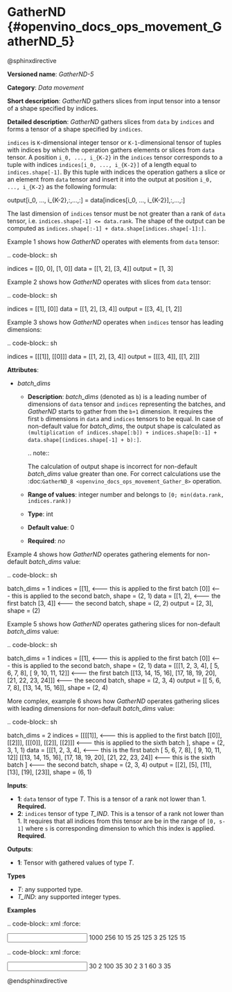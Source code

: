 # GatherND {#openvino_docs_ops_movement_GatherND_5}


@sphinxdirective

**Versioned name**: *GatherND-5*

**Category**: *Data movement*

**Short description**: *GatherND* gathers slices from input tensor into a tensor of a shape specified by indices.

**Detailed description**: *GatherND* gathers slices from ``data`` by ``indices`` and forms a tensor of a shape specified by ``indices``.

``indices`` is ``K``-dimensional integer tensor or ``K-1``-dimensional tensor of tuples with indices by which 
the operation gathers elements or slices from ``data`` tensor. A position ``i_0, ..., i_{K-2}`` in the ``indices`` 
tensor corresponds to a tuple with indices ``indices[i_0, ..., i_{K-2}]`` of a length equal to ``indices.shape[-1]``. 
By this tuple with indices the operation gathers a slice or an element from ``data`` tensor and insert it into the 
output at position ``i_0, ..., i_{K-2}`` as the following formula:

output[i_0, ..., i_{K-2},:,...,:] = data[indices[i_0, ..., i_{K-2}],:,...,:]

The last dimension of `indices` tensor must be not greater than a rank of `data` tensor, i.e. `indices.shape[-1] <= data.rank`.
The shape of the output can be computed as `indices.shape[:-1] + data.shape[indices.shape[-1]:]`.

Example 1 shows how *GatherND* operates with elements from `data` tensor:

.. code-block:: sh

   indices = [[0, 0],
              [1, 0]]
   data    = [[1, 2],
              [3, 4]]
   output  = [1, 3]


Example 2 shows how *GatherND* operates with slices from ``data`` tensor:

.. code-block:: sh

   indices = [[1], [0]]
   data    = [[1, 2],
              [3, 4]]
   output  = [[3, 4],
              [1, 2]]


Example 3 shows how *GatherND* operates when `indices` tensor has leading dimensions:

.. code-block:: sh

   indices = [[[1]], [[0]]]
   data    = [[1, 2],
              [3, 4]]
   output  = [[[3, 4]],
              [[1, 2]]]


**Attributes**:

* *batch_dims*

  * **Description**: *batch_dims* (denoted as ``b``) is a leading number of dimensions of ``data`` tensor 
    and ``indices`` representing the batches, and *GatherND* starts to gather from the ``b+1`` dimension.
    It requires the first ``b`` dimensions in ``data`` and ``indices`` tensors to be equal.
    In case of non-default value for *batch_dims*, the output shape is calculated as
    ``(multiplication of indices.shape[:b]) + indices.shape[b:-1] + data.shape[(indices.shape[-1] + b):]``.
    
    .. note::
        
       The calculation of output shape is incorrect for non-default *batch_dims* value greater than one.
       For correct calculations use the :doc:`GatherND_8 <openvino_docs_ops_movement_Gather_8>` operation.

  * **Range of values**: integer number and belongs to ``[0; min(data.rank, indices.rank))``
  * **Type**: int
  * **Default value**: 0
  * **Required**: *no*

Example 4 shows how *GatherND* operates gathering elements for non-default *batch_dims* value:

.. code-block:: sh

   batch_dims = 1
   indices = [[1],    <--- this is applied to the first batch
              [0]]    <--- this is applied to the second batch, shape = (2, 1)
   data    = [[1, 2], <--- the first batch
              [3, 4]] <--- the second batch, shape = (2, 2)
   output  = [2, 3], shape = (2)


Example 5 shows how *GatherND* operates gathering slices for non-default *batch_dims* value:

.. code-block:: sh

   batch_dims = 1
   indices = [[1], <--- this is applied to the first batch
              [0]] <--- this is applied to the second batch, shape = (2, 1)
   data    = [[[1,   2,  3,  4], [ 5,  6,  7,  8], [ 9, 10, 11, 12]]  <--- the first batch
              [[13, 14, 15, 16], [17, 18, 19, 20], [21, 22, 23, 24]]] <--- the second batch, shape = (2, 3, 4)
   output  = [[ 5,  6,  7,  8], [13, 14, 15, 16]], shape = (2, 4)


More complex, example 6 shows how *GatherND* operates gathering slices with leading dimensions 
for non-default *batch_dims* value:

.. code-block:: sh

   batch_dims = 2
   indices = [[[[1]], <--- this is applied to the first batch
               [[0]],
               [[2]]],
              [[[0]],
               [[2]],
               [[2]]] <--- this is applied to the sixth batch
             ], shape = (2, 3, 1, 1)
   data    = [[[1,   2,  3,  4], <--- this is the first batch
               [ 5,  6,  7,  8],
               [ 9, 10, 11, 12]]
              [[13, 14, 15, 16],
               [17, 18, 19, 20],
               [21, 22, 23, 24]] <--- this is the sixth batch
             ] <--- the second batch, shape = (2, 3, 4)
   output  = [[2], [5], [11], [13], [19], [23]], shape = (6, 1)


**Inputs**:

* **1**: ``data`` tensor of type *T*. This is a tensor of a rank not lower than 1. **Required.**
* **2**: ``indices`` tensor of type *T_IND*. This is a tensor of a rank not lower than 1.
  It requires that all indices from this tensor are be in the range of ``[0, s-1]`` where ``s`` is 
  corresponding dimension to which this index is applied. **Required**.

**Outputs**:

* **1**: Tensor with gathered values of type *T*.

**Types**

* *T*: any supported type.
* *T_IND*: any supported integer types.

**Examples**

.. code-block:: xml
   :force:

   <layer id="1" type="GatherND">
       <data batch_dims=0 />
       <input>
           <port id="0">
               <dim>1000</dim>
               <dim>256</dim>
               <dim>10</dim>
               <dim>15</dim>
           </port>
           <port id="1">
               <dim>25</dim>
               <dim>125</dim>
               <dim>3</dim>
           </port>
       </input>
       <output>
           <port id="3">
               <dim>25</dim>
               <dim>125</dim>
               <dim>15</dim>
           </port>
       </output>
   </layer>


.. code-block:: xml
   :force:

   <layer id="1" type="GatherND">
       <data batch_dims=2 />
       <input>
           <port id="0">
               <dim>30</dim>
               <dim>2</dim>
               <dim>100</dim>
               <dim>35</dim>
           </port>
           <port id="1">
               <dim>30</dim>
               <dim>2</dim>
               <dim>3</dim>
               <dim>1</dim>
           </port>
       </input>
       <output>
           <port id="3">
               <dim>60</dim>
               <dim>3</dim>
               <dim>35</dim>
           </port>
       </output>
   </layer>


@endsphinxdirective

